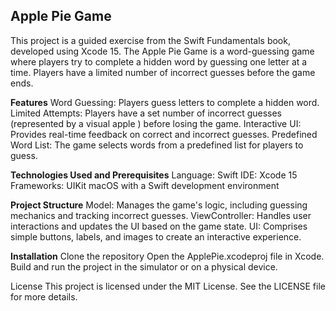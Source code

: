 ## Apple Pie Game
This project is a guided exercise from the Swift Fundamentals book, developed using Xcode 15. The Apple Pie Game is a word-guessing game where players try to complete a hidden word by guessing one letter at a time. Players have a limited number of incorrect guesses before the game ends.

**Features**
Word Guessing: Players guess letters to complete a hidden word.
Limited Attempts: Players have a set number of incorrect guesses (represented by a visual apple ) before losing the game.
Interactive UI: Provides real-time feedback on correct and incorrect guesses.
Predefined Word List: The game selects words from a predefined list for players to guess.

**Technologies Used and Prerequisites**
Language: Swift
IDE: Xcode 15
Frameworks: UIKit
macOS with a Swift development environment

**Project Structure**
Model: Manages the game's logic, including guessing mechanics and tracking incorrect guesses.
ViewController: Handles user interactions and updates the UI based on the game state.
UI: Comprises simple buttons, labels, and images to create an interactive experience.

**Installation**
Clone the repository
Open the ApplePie.xcodeproj file in Xcode.
Build and run the project in the simulator or on a physical device.

License
This project is licensed under the MIT License. See the LICENSE file for more details.
